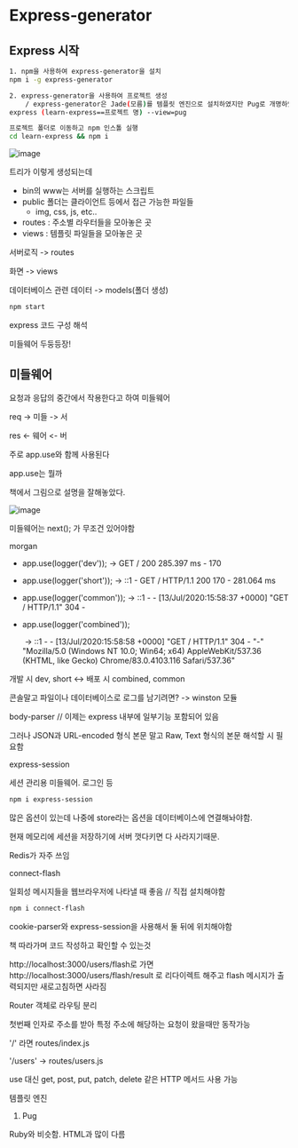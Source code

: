 # Express-generator

## Express 시작

```bash
1. npm을 사용하여 express-generator을 설치
npm i -g express-generator

2. express-generator을 사용하여 프로젝트 생성
	/ express-generator은 Jade(모름)를 템플릿 엔진으로 설치하였지만 Pug로 개명하였음
express (learn-express==프로젝트 명) --view=pug

프로젝트 폴더로 이동하고 npm 인스톨 실행
cd learn-express && npm i
```

![image](https://user-images.githubusercontent.com/40845064/87317388-e43e2900-c561-11ea-8c47-53645a9cb3f8.png)

트리가 이렇게 생성되는데 

- bin의 www는 서버를 실행하는 스크립트
- public 폴더는 클라이언트 등에서 접근 가능한 파일들
  - img, css, js, etc..
- routes : 주소별 라우터들을 모아놓은 곳
- views : 템플릿 파일들을 모아놓은 곳

서버로직 -> routes

화면 -> views

데이터베이스 관련 데이터 -> models(폴더 생성)

```bash
npm start
```

express 코드 구성 해석

미들웨어 두둥등장!

## 미들웨어

요청과 응답의 중간에서 작용한다고 하여 미들웨어

req -> 미들  ->  서

res <- 웨어   <-  버

주로 app.use와 함께 사용된다

app.use는 뭘까

책에서 그림으로 설명을 잘해놓았다.

![image](https://media.vlpt.us/post-images/smooth97/38d5d2c0-0829-11ea-ab09-d73a57def2ce/image.png)



미들웨어는 next(); 가 무조건 있어야함

morgan

- app.use(logger('dev'));    ->    GET / 200 285.397 ms - 170

- app.use(logger('short'));    ->    ::1 - GET / HTTP/1.1 200 170 - 281.064 ms

- app.use(logger('common'));    ->    ::1 - - [13/Jul/2020:15:58:37 +0000] "GET / HTTP/1.1" 304 -

- app.use(logger('combined'));

  ​	->	::1 - - [13/Jul/2020:15:58:58 +0000] "GET / HTTP/1.1" 304 - "-" "Mozilla/5.0 (Windows NT 10.0; Win64; x64) AppleWebKit/537.36 (KHTML, like Gecko) Chrome/83.0.4103.116 Safari/537.36"

개발 시 dev, short <-> 배포 시 combined, common

콘솔말고 파일이나 데이터베이스로 로그를 남기려면? -> winston 모듈



body-parser // 이제는 express 내부에 일부기능 포함되어 있음

그러나 JSON과 URL-encoded 형식 본문 말고 Raw, Text 형식의 본문 해석할 시 필요함



express-session

세션 관리용 미들웨어. 로그인 등

```bash
npm i express-session
```

많은 옵션이 있는데 나중에 store라는 옵션을 데이터베이스에 연결해놔야함.

현재 메모리에 세션을 저장하기에 서버 껏다키면 다 사라지기때문.

Redis가 자주 쓰임



connect-flash

일회성 메시지들을 웹브라우저에 나타낼 때 좋음 // 직접 설치해야함

```bash
npm i connect-flash
```

cookie-parser와 express-session을 사용해서 둘 뒤에 위치해야함

책 따라가며  코드 작성하고 확인할 수 있는것

http://localhost:3000/users/flash로 가면 http://localhost:3000/users/flash/result 로 리다이렉트 해주고 flash 메시지가 출력되지만 새로고침하면 사라짐



Router 객체로 라우팅 분리

첫번째 인자로 주소를 받아 특정 주소에 해당하는 요청이 왔을때만 동작가능

'/' 라면 routes/index.js

'/users' -> routes/users.js

use 대신 get, post, put, patch, delete 같은 HTTP 메서드 사용 가능



템플릿 엔진

1. Pug

Ruby와 비슷함. HTML과 많이 다름